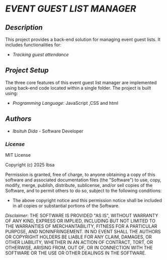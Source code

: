 # *EVENT GUEST LIST MANAGER*


## *Description*

This project provides a back-end solution for managing event guest lists. It includes functionalities for:

* *Tracking guest attendance*

## *Project Setup*

The three core features of this event guest list manager are implemented using back-end code located within a single folder. The project is built using:

* *Programming Language*: JavaScript ,CSS and html

## *Authors*

* *Ibsituh Dida* - Software Developer

### *License*

MIT License

Copyright (c) 2025 Ibsa

Permission is granted, free of charge, to anyone obtaining a copy of this software and associated documentation files (the "Software") to use, copy, modify, merge, publish, distribute, sublicense, and/or sell copies of the Software, and to permit others to do so, subject to the following conditions:

* The above copyright notice and this permission notice shall be included in all copies or substantial portions of the Software.

*Disclaimer*:
THE SOFTWARE IS PROVIDED "AS IS", WITHOUT WARRANTY OF ANY KIND, EXPRESS OR IMPLIED, INCLUDING BUT NOT LIMITED TO THE WARRANTIES OF MERCHANTABILITY, FITNESS FOR A PARTICULAR PURPOSE, AND NONINFRINGEMENT. IN NO EVENT SHALL THE AUTHORS OR COPYRIGHT HOLDERS BE LIABLE FOR ANY CLAIM, DAMAGES, OR OTHER LIABILITY, WHETHER IN AN ACTION OF CONTRACT, TORT, OR OTHERWISE, ARISING FROM, OUT OF, OR IN CONNECTION WITH THE SOFTWARE OR THE USE OR OTHER DEALINGS IN THE SOFTWARE.